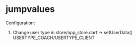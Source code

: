 # jumpvalues

Configuration:

1. Change user type in store/app_store.dart -> setUserData() USERTYPE_COACH/USERTYPE_CLIENT
